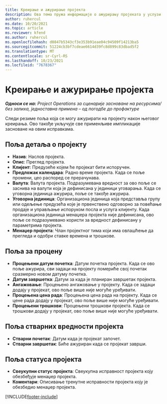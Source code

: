 ```yaml
---
title: Креирање и ажурирање пројекта
description: Ова тема пружа информације о ажурирању пројеката у услузи Project Operations.
author: ruhercul
ms.date: 10/20/2021
ms.topic: article
ms.reviewer: kfend
ms.author: ruhercul
ms.openlocfilehash: d0847b5343cf3e353b91eae04c94509f14213ba5
ms.sourcegitcommit: 51224cb3bf7cdeae6614d39fc8d899c83dbad5f2
ms.translationtype: MT
ms.contentlocale: sr-Cyrl-RS
ms.lasthandoff: 10/23/2021
ms.locfileid: "7678367"
---
```

# <a name="create-and-update-a-project"></a>Креирање и ажурирање пројекта

_**Односи се на:** Project Operations за сценарије засноване на ресурсима/без залиха, једноставна примена – од погодбе до профактуре_

Следи резиме поља која се могу ажурирати на пројекту након његовог креирања. Ово такође укључује све применљиве импликације засноване на овим исправкама.

## <a name="project-detail-fields"></a>Поља детаља о пројекту

- **Назив**: Наслов пројекта.
- **Опис**: Преглед пројекта.
- **Клијент**: Предузеће којем ће пројекат бити испоручен.
- **Предложак календара**: Радно време пројекта. Када се поље промени, цео распоред се прерачунава.
- **Валута**: Валута пројекта. Подразумевана вредност за ово поље се заснива на валути која је дефинисана у јединици уговарања. Када се уговорна јединица ажурира, поље се такође ажурира.
- **Уговорна јединица**: Организациона јединица која представља групу или одељење предузећа које је првенствено одговорно за повећање продаје и управљање испоруком посла и услуга клијенту.  Када организациона јединица менаџера пројекта није дефинисана, ово поље се подразумевано користи за вредност дефинисану у параметрима пројекта.
- **Менаџер пројекта**: Члан пројектног тима који има овлашћење да прегледа и одобри ставке времена и трошкове.

## <a name="estimate-fields"></a>Поља за процену

- **Процењени датум почетка**: Датум почетка пројекта. Када се ово поље ажурира, сви задаци на пројекту помериће свој почетак сразмерно новом датуму почетка.
- **Датум завршетка**: Датум за када је планиран завршетак пројекта.
- **Ангажовање**: Процењено ангажовање у пројекту. Када се задаци додају у пројекат, ово поље више није могуће уређивати.
- **Процењена цена рада**: Процењена цена рада на пројекту. Када се цене рада додају у пројекат, ово поље више није могуће уређивати.
- **Процењени трошкови**: Процењени трошкови пројекта. Када се трошкови додају у пројекат, ово поље више није могуће уређивати.

## <a name="project-actual-fields"></a>Поља стварних вредности пројекта
- **Стварни почетак**: Датум када је пројекат започет.
- **Стварни завршетак**: Биће ажуриран када се пројекат заврши.

## <a name="project-status-fields"></a>Поља статуса пројекта

- **Свеукупни статус пројекта**: Свеукупна исправност пројекта коју обезбеђује менаџер пројекта.
- **Коментари**: Описивање тренутне исправности пројекта коју је обезбедио менаџер пројекта.



[!INCLUDE[footer-include](../includes/footer-banner.md)]
